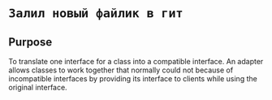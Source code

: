 `Залил новый файлик в гит`
=====================

Purpose
-------

To translate one interface for a class into a compatible interface. An
adapter allows classes to work together that normally could not because
of incompatible interfaces by providing its interface to clients while
using the original interface.
